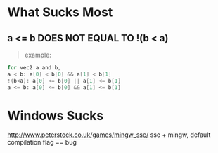 # What Sucks Most

## a <= b DOES NOT EQUAL TO !(b < a)

> example:
```c
for vec2 a and b,
a < b: a[0] < b[0] && a[1] < b[1]
!(b<a): a[0] <= b[0] || a[1] <= b[1]
a <= b: a[0] <= b[0] && a[1] <= b[1]
```

# Windows Sucks
http://www.peterstock.co.uk/games/mingw_sse/
sse + mingw, default compilation flag == bug
